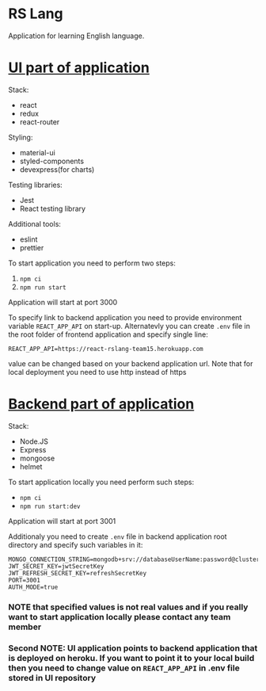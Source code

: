 # RS Lang
Application for learning English language.

# [UI part of application](https://rslang-team15-natein.netlify.app)

Stack:
- react
- redux
- react-router

Styling:
- material-ui
- styled-components
- devexpress(for charts)

Testing libraries:
- Jest
- React testing library

Additional tools:
- eslint
- prettier

To start application you need to perform two steps:
1. `npm ci`
2. `npm run start`

Application will start at port 3000

To specify link to backend application you need to provide environment variable `REACT_APP_API` on start-up.
Alternatevly you can create `.env` file in the root folder of frontend application and specify single line:

```
REACT_APP_API=https://react-rslang-team15.herokuapp.com
```

value can be changed based on your backend application url. Note that for local deployment you need to use http instead of https

# [Backend part of application](https://github.com/kvalexandr/react-rslang-be)

Stack:
- Node.JS
- Express
- mongoose
- helmet

To start application locally you need perform such steps:
- `npm ci`
- `npm run start:dev`

Application will start at port 3001

Additionaly you need to create `.env` file in backend application root directory and specify such variables in it:

```
MONGO_CONNECTION_STRING=mongodb+srv://databaseUserName:password@cluster0.ucess.mongodb.net/learnwords
JWT_SECRET_KEY=jwtSecretKey
JWT_REFRESH_SECRET_KEY=refreshSecretKey
PORT=3001
AUTH_MODE=true
```
### NOTE that specified values is not real values and if you really want to start application locally please contact any team member

### Second NOTE: UI application points to backend application that is deployed on heroku. If you want to point it to your local build then you need to change value on `REACT_APP_API` in .env file stored in UI repository
